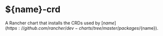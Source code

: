 # ${name}-crd
A Rancher chart that installs the CRDs used by [${name}](https://github.com/rancher/dev-charts/tree/master/packages/${name}).

